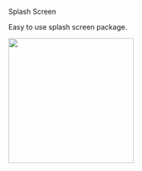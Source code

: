 Splash Screen

Easy to use splash screen package.

<img src="images/splashscreen1.png" height="250px">